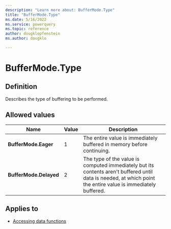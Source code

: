 ```yaml
---
description: "Learn more about: BufferMode.Type"
title: "BufferMode.Type"
ms.date: 5/16/2022
ms.service: powerquery
ms.topic: reference
author: dougklopfenstein
ms.author: dougklo

---
```

# BufferMode.Type

## Definition

Describes the type of buffering to be performed.

## Allowed values

|Name|Value|Description|  
|------------|--|---------------|  
|**BufferMode.Eager**|1|The entire value is immediately buffered in memory before continuing.|
|**BufferMode.Delayed**|2|The type of the value is computed immediately but its contents aren't buffered until data is needed, at which point the entire value is immediately buffered.|

## Applies to

* [Accessing data functions](accessing-data-functions.md)
